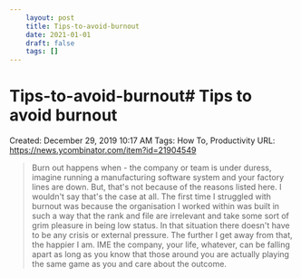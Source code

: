 ```yaml
---
 	layout: post
 	title: Tips-to-avoid-burnout
 	date: 2021-01-01
 	draft: false
 	tags: []
---
```


# Tips-to-avoid-burnout# Tips to avoid burnout
Created: December 29, 2019 10:17 AM
Tags: How To, Productivity
URL: https://news.ycombinator.com/item?id=21904549
> Burn out happens when - the company or team is under duress, imagine running a manufacturing software system and your factory lines are down.
But, that's not because of the reasons listed here.
I wouldn't say that's the case at all.
The first time I struggled with burnout was because the organisation I worked within was built in such a way that the rank and file are irrelevant and take some sort of grim pleasure in being low status.
In that situation there doesn't have to be any crisis or external pressure.
The further I get away from that, the happier I am.
IME the company, your life, whatever, can be falling apart as long as you know that those around you are actually playing the same game as you and care about the outcome.
